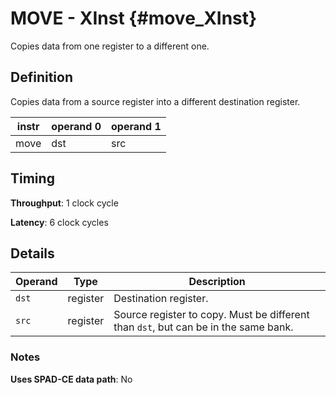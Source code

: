 # MOVE - XInst {#move_XInst}

Copies data from one register to a different one.

## Definition

Copies data from a source register into a different destination register.

| instr | operand 0 | operand 1 |
|-|-|-|
| move | dst | src |

## Timing

**Throughput**: 1 clock cycle

**Latency**: 6 clock cycles

## Details

| Operand | Type | Description |
|-|-|-|
| `dst` | register | Destination register. |
| `src` | register | Source register to copy. Must be different than `dst`, but can be in the same bank. |

### Notes

**Uses SPAD-CE data path**: No
